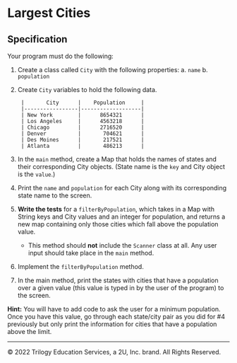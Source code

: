 # Largest Cities

## Specification

Your program must do the following:

1. Create a class called `City` with the following properties:
    a. `name`
    b. `population`
2. Create `City` variables to hold the following data.

        |       City      |    Population     |
        |-----------------|-------------------|
        | New York        |      8654321      |
        | Los Angeles     |      4563218      |
        | Chicago         |      2716520      |
        | Denver          |       704621      |
        | Des Moines      |       217521      |
        | Atlanta         |       486213      |

3. In the `main` method, create a Map that holds the names of states and their corresponding City objects. (State name is the `key` and City object is the `value`.)
4. Print the `name` and `population` for each City along with its corresponding state name to the screen.
5. **Write the tests** for a `filterByPopulation`, which takes in a Map with String keys and City values and an integer for population, and returns a new map containing only those cities which fall above the population value.
    
    - This method should **not** include the `Scanner` class at all. Any user input should take place in the `main` method.
6. Implement the `filterByPopulation` method.
7. In the main method, print the states with cities that have a population over a given value (this value is typed in by the user of the program) to the screen. 

**Hint:** You will have to add code to ask the user for a minimum population. Once you have this value, go through each state/city pair as you did for #4 previously but only print the information for cities that have a population above the limit.

---

© 2022 Trilogy Education Services, a 2U, Inc. brand. All Rights Reserved.